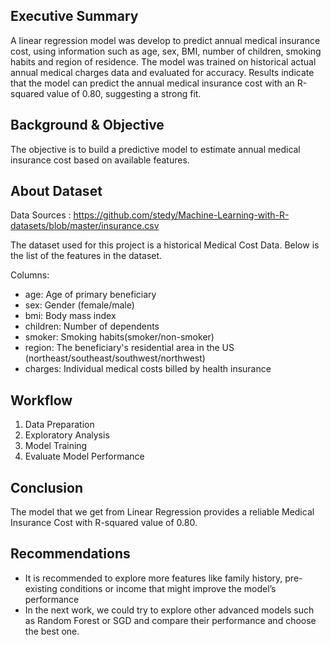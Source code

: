 ## Executive Summary

A linear regression model was develop to predict annual medical insurance cost, using information such as age, sex, BMI, number of children, smoking habits and region of residence. The model was trained on historical actual annual medical charges data and evaluated for accuracy. Results indicate that the model can predict the annual medical insurance cost with an R-squared value of 0.80, suggesting a strong fit.

## Background & Objective

The objective is to build a predictive model to estimate annual medical insurance cost based on available features.

## About Dataset

Data Sources : https://github.com/stedy/Machine-Learning-with-R-datasets/blob/master/insurance.csv

The dataset used for this project is a historical Medical Cost Data. Below is the list of the features in the dataset.

Columns:

- age: Age of primary beneficiary
- sex: Gender (female/male)
- bmi: Body mass index
- children: Number of dependents
- smoker: Smoking habits(smoker/non-smoker)
- region: The beneficiary's residential area in the US (northeast/southeast/southwest/northwest)
- charges: Individual medical costs billed by health insurance

## Workflow

1. Data Preparation
2. Exploratory Analysis
3. Model Training
4. Evaluate Model Performance

## Conclusion

The model that we get from Linear Regression provides a reliable Medical Insurance Cost with R-squared value of 0.80.

## Recommendations

- It is recommended to explore more features like family history, pre-existing conditions or income that might improve the model’s performance
- In the next work, we could try to explore other advanced models such as Random Forest or SGD and compare their performance and choose the best one.
